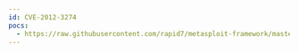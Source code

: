 ```yaml
---
id: CVE-2012-3274
pocs:
  - https://raw.githubusercontent.com/rapid7/metasploit-framework/master/modules/exploits/windows/misc/hp_imc_uam.rb
---
```

